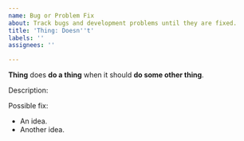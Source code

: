 ```yaml
---
name: Bug or Problem Fix
about: Track bugs and development problems until they are fixed.
title: 'Thing: Doesn''t'
labels: ''
assignees: ''

---
```


**Thing** does **do a thing** when it should **do some other thing**.

Description:

Possible fix:
- An idea.
- Another idea.
